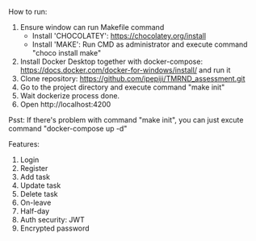 How to run:
1. Ensure window can run Makefile command
    - Install 'CHOCOLATEY': https://chocolatey.org/install
    - Install 'MAKE': Run CMD as administrator and execute command "choco install make"
2. Install Docker Desktop together with docker-compose: https://docs.docker.com/docker-for-windows/install/ and run it
3. Clone repository: https://github.com/ipepiji/TMRND_assessment.git
4. Go to the project directory and execute command "make init"
5. Wait dockerize process done.
6. Open http://localhost:4200

Psst: If there's problem with command "make init", you can just excute command "docker-compose up -d"

Features:
1. Login
2. Register
3. Add task
4. Update task
5. Delete task
6. On-leave
7. Half-day
8. Auth security: JWT
9. Encrypted password